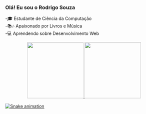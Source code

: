 ### Olá! Eu sou o Rodrigo Souza

-🎓 Estudante de Ciência da Computação   
-📚🎶 Apaixonado por Livros e Música   
-💻 Aprendendo sobre Desenvolvimento Web   

<div align="center">
  <a href="https://github.com/rodsgx">
  <img height="180em" src="https://github-readme-stats.vercel.app/api?username=rodsgx&show_icons=true&theme=cobalt&include_all_commits=true&count_private=true"/>
  <img height="180em" src="https://github-readme-stats.vercel.app/api/top-langs/?username=rodsgx&layout=compact&langs_count=7&theme=cobalt"/>
</div>

![Snake animation](https://github.com/ellen2121/rodsgx/blob/output/github-contribution-grid-snake.svg)
